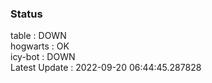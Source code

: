 ### Status


table : DOWN  
hogwarts : OK  
icy-bot : DOWN  
Latest Update : 2022-09-20 06:44:45.287828
